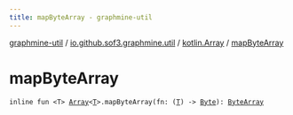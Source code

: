 ```yaml
---
title: mapByteArray - graphmine-util
---
```


[graphmine-util](../../index.html) / [io.github.sof3.graphmine.util](../index.html) / [kotlin.Array](index.html) / [mapByteArray](./map-byte-array.html)

# mapByteArray

`inline fun <T> `[`Array`](https://kotlinlang.org/api/latest/jvm/stdlib/kotlin/-array/index.html)`<`[`T`](map-byte-array.html#T)`>.mapByteArray(fn: (`[`T`](map-byte-array.html#T)`) -> `[`Byte`](https://kotlinlang.org/api/latest/jvm/stdlib/kotlin/-byte/index.html)`): `[`ByteArray`](https://kotlinlang.org/api/latest/jvm/stdlib/kotlin/-byte-array/index.html)